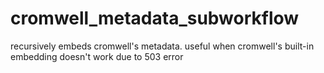 # cromwell_metadata_subworkflow
recursively embeds cromwell's metadata. useful when cromwell's built-in embedding doesn't work due to 503 error
